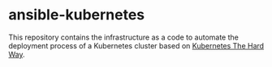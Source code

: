# ansible-kubernetes
This repository contains the infrastructure as a code to automate the deployment process of a Kubernetes cluster based on [Kubernetes The Hard Way](https://github.com/kelseyhightower/kubernetes-the-hard-way). 
